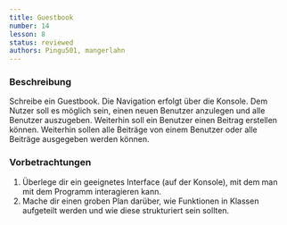 ```yaml
---
title: Guestbook
number: 14
lesson: 8
status: reviewed
authors: Pingu501, mangerlahn
---
```


### Beschreibung

Schreibe ein Guestbook. Die Navigation erfolgt über die Konsole. Dem Nutzer soll es möglich sein, einen neuen Benutzer anzulegen und alle Benutzer auszugeben.
Weiterhin soll ein Benutzer einen Beitrag erstellen können. Weiterhin sollen alle Beiträge von einem Benutzer oder alle Beiträge ausgegeben werden können. 

### Vorbetrachtungen

1. Überlege dir ein geeignetes Interface (auf der Konsole), mit dem man mit dem Programm interagieren kann.
2. Mache dir einen groben Plan darüber, wie Funktionen in Klassen aufgeteilt werden und wie diese strukturiert sein sollten.
